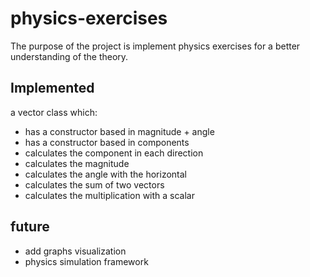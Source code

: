 # physics-exercises

The purpose of the project is implement physics exercises for a better 
understanding of the theory.


## Implemented

a vector class which:

- has a constructor based in magnitude + angle
- has a constructor based in components
- calculates the component in each direction
- calculates the magnitude
- calculates the angle with the horizontal
- calculates the sum of two vectors
- calculates the multiplication with a scalar


## future

- add graphs visualization
- physics simulation framework
